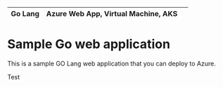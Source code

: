 
| Go Lang |  Azure Web App, Virtual Machine, AKS| |
| -------- | --------|--------|

# Sample Go web application

This is a sample GO Lang web application that you can deploy to Azure.

Test
